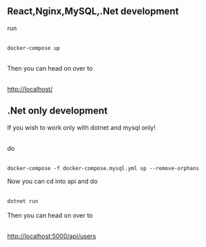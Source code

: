 ## React,Nginx,MySQL,.Net development

run <br/><br/>

`docker-compose up `<br/><br/>

Then you can head on over to <br/><br/>

[http://localhost/](http://localhost/)

## .Net only development

If you wish to work only with dotnet and mysql only!<br/><br/>

do<br/><br/>

`docker-compose -f docker-compose.mysql.yml up --remove-orphans`

Now you can cd into api and do <br/><br/>

`dotnet run `
<br/><br/>
Then you can head on over to<br/><br/>

[http://localhost:5000/api/users](http://localhost:5000/api/users)
